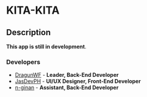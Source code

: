 # KITA-KITA

## Description

**This app is still in development**.

### Developers

- [DragunWF](https://github.com/DragunWF) - **Leader, Back-End Developer**
- [JasDevPH](https://github.com/JasDevPH) - **UI/UX Designer, Front-End Developer**
- [n-ginan](https://github.com/n-ginan)  - **Assistant, Back-End Developer**
